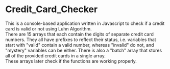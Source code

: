# Credit_Card_Checker
This is a console-based application written in Javascript to check if a credit card is valid or not using Luhn Algorithm.<br/>
There are 15 arrays that each contain the digits of separate credit card numbers. They all have prefixes to reflect their status, i.e. variables that start with "valid" contain a valid number, whereas "invalid" do not, and "mystery" variables can be either. There is also a "batch" array that stores all of the provided credit cards in a single array.<br/>
These arrays later check if the functions are working properly.

